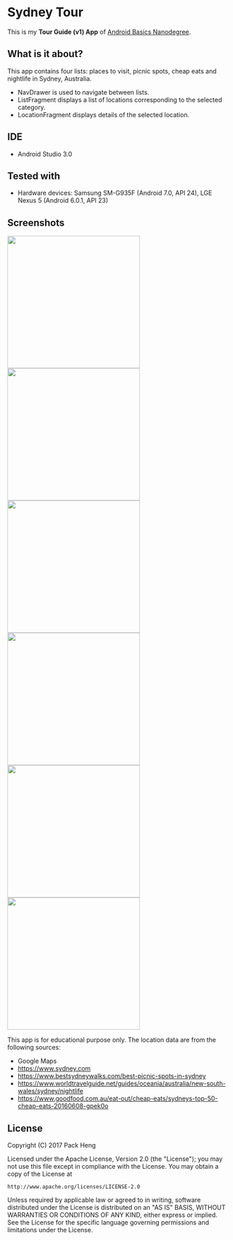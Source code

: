 # Sydney Tour
This is my **Tour Guide (v1) App** of [Android Basics Nanodegree](https://www.udacity.com/course/android-basics-nanodegree-by-google--nd803).

## What is it about?
This app contains four lists: places to visit, picnic spots, cheap eats and nightlife in Sydney, Australia.
* NavDrawer is used to navigate between lists.
* ListFragment displays a list of locations corresponding to the selected category.
* LocationFragment displays details of the selected location.

## IDE
* Android Studio 3.0

## Tested with
* Hardware devices: Samsung SM-G935F (Android 7.0, API 24), LGE Nexus 5 (Android 6.0.1, API 23)


## Screenshots
<img src="https://raw.githubusercontent.com/PackHg/Udacity-ABND-SydneyTour/master/screenshots/screen01.png" width="300"> <img src="https://raw.githubusercontent.com/PackHg/Udacity-ABND-SydneyTour/master/screenshots/screen02.png" width="300">
<img src="https://raw.githubusercontent.com/PackHg/Udacity-ABND-SydneyTour/master/screenshots/screen03.png" width="300"> <img src="https://raw.githubusercontent.com/PackHg/Udacity-ABND-SydneyTour/master/screenshots/screen04.png" width="300">
<img src="https://raw.githubusercontent.com/PackHg/Udacity-ABND-SydneyTour/master/screenshots/screen05.png" width="300"> <img src="https://raw.githubusercontent.com/PackHg/Udacity-ABND-SydneyTour/master/screenshots/screen06.png" width="300">


This app is for educational purpose only. The location data are from the following sources:
* Google Maps
* https://www.sydney.com
* https://www.bestsydneywalks.com/best-picnic-spots-in-sydney
* https://www.worldtravelguide.net/guides/oceania/australia/new-south-wales/sydney/nightlife
* https://www.goodfood.com.au/eat-out/cheap-eats/sydneys-top-50-cheap-eats-20160608-gpek0o


## License
Copyright (C) 2017 Pack Heng

Licensed under the Apache License, Version 2.0 (the "License");
you may not use this file except in compliance with the License.
You may obtain a copy of the License at

    http://www.apache.org/licenses/LICENSE-2.0

Unless required by applicable law or agreed to in writing, software
distributed under the License is distributed on an "AS IS" BASIS,
WITHOUT WARRANTIES OR CONDITIONS OF ANY KIND, either express or implied.
See the License for the specific language governing permissions and
limitations under the License.
